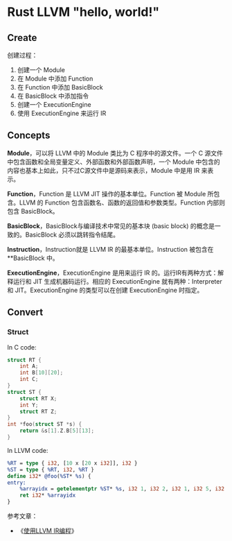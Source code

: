 # Rust LLVM "hello, world!"

## Create

创建过程：

1. 创建一个 Module
2. 在 Module 中添加 Function
3. 在 Function 中添加 BasicBlock
4. 在 BasicBlock 中添加指令
5. 创建一个 ExecutionEngine
6. 使用 ExecutionEngine 来运行 IR

## Concepts

**Module**，可以将 LLVM 中的 Module 类比为 C 程序中的源文件。一个 C 源文件中包含函数和全局变量定义、外部函数和外部函数声明，一个 Module 中包含的内容也基本上如此，只不过C源文件中是源码来表示，Module 中是用 IR 来表示。

**Function**，Function 是 LLVM JIT 操作的基本单位。Function 被 Module 所包含。LLVM 的 Function 包含函数名、函数的返回值和参数类型。Function 内部则包含 BasicBlock。

**BasicBlock**，BasicBlock与编译技术中常见的基本块 (basic block) 的概念是一致的。BasicBlock 必须以跳转指令结尾。

**Instruction**，Instruction就是 LLVM IR 的最基本单位。Instruction 被包含在 **BasicBlock 中。

**ExecutionEngine**，ExecutionEngine 是用来运行 IR 的。运行IR有两种方式：解释运行和 JIT 生成机器码运行。相应的 ExecutionEngine 就有两种：Interpreter 和 JIT。ExecutionEngine 的类型可以在创建 ExecutionEngine 时指定。

## Convert


### Struct

In C code:

```c
struct RT {
    int A;
    int B[10][20];
    int C;
}
struct ST {
    struct RT X;
    int Y;
    struct RT Z;
}
int *foo(struct ST *s) {
    return &s[1].Z.B[5][13];
}
```

In LLVM code:

```ll
%RT = type { i32, [10 x [20 x i32]], i32 }
%ST = type { %RT, i32, %RT }
define i32* @foo(%ST* %s) {
entry:
    %arrayidx = getelementptr %ST* %s, i32 1, i32 2, i32 1, i32 5, i32 13
    ret i32* %arrayidx
}
```

参考文章：

 - 《[使用LLVM IR编程](http://richardustc.github.io/2013-06-19-2013-06-19-programming-with-llvm-ir.html)》
